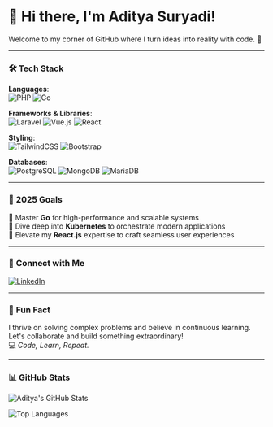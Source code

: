 # 👋 Hi there, I'm **Aditya Suryadi**!  
Welcome to my corner of GitHub where I turn ideas into reality with code. 🚀  

---
### 🛠️ **Tech Stack**

**Languages**:  
![PHP](https://img.shields.io/badge/PHP-777BB4?style=for-the-badge&logo=php&logoColor=white) ![Go](https://img.shields.io/badge/Go-00ADD8?style=for-the-badge&logo=go&logoColor=white)  

**Frameworks & Libraries**:  
![Laravel](https://img.shields.io/badge/Laravel-FF2D20?style=for-the-badge&logo=laravel&logoColor=white) ![Vue.js](https://img.shields.io/badge/Vue.js-4FC08D?style=for-the-badge&logo=vue.js&logoColor=white) ![React](https://img.shields.io/badge/React-61DAFB?style=for-the-badge&logo=react&logoColor=white)  

**Styling**:  
![TailwindCSS](https://img.shields.io/badge/TailwindCSS-06B6D4?style=for-the-badge&logo=tailwindcss&logoColor=white) ![Bootstrap](https://img.shields.io/badge/Bootstrap-7952B3?style=for-the-badge&logo=bootstrap&logoColor=white)  

**Databases**:  
![PostgreSQL](https://img.shields.io/badge/PostgreSQL-4169E1?style=for-the-badge&logo=postgresql&logoColor=white) ![MongoDB](https://img.shields.io/badge/MongoDB-47A248?style=for-the-badge&logo=mongodb&logoColor=white) ![MariaDB](https://img.shields.io/badge/MariaDB-003545?style=for-the-badge&logo=mariadb&logoColor=white)  


---

### 🎯 **2025 Goals**
🌟 Master **Go** for high-performance and scalable systems  
🌟 Dive deep into **Kubernetes** to orchestrate modern applications  
🌟 Elevate my **React.js** expertise to craft seamless user experiences  

---

### 🤝 **Connect with Me**
[![LinkedIn](https://img.shields.io/badge/LinkedIn-Aditya%20Suryadi-0A66C2?style=for-the-badge&logo=linkedin&logoColor=white)](https://www.linkedin.com/in/aditya-suryadi-7966b01b5/)

---

### 🧩 **Fun Fact**
I thrive on solving complex problems and believe in continuous learning. Let's collaborate and build something extraordinary!  
💻 _Code, Learn, Repeat._  

---

### 📊 **GitHub Stats**
![Aditya's GitHub Stats](https://github-readme-stats.vercel.app/api?username=AdityaSuryadi&show_icons=true&hide_title=true&count_private=true&hide=prs&theme=radical)

![Top Languages](https://github-readme-stats.vercel.app/api/top-langs/?username=AdityaSuryadi&layout=compact&theme=radical)
